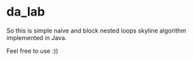 # da_lab

So this is simple naive and block nested loops skyline algorithm implemented in Java.

Feel free to use :))
